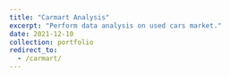 ```yaml
---
title: "Carmart Analysis"
excerpt: "Perform data analysis on used cars market."
date: 2021-12-10
collection: portfolio
redirect_to: 
  - /carmart/
---
```


